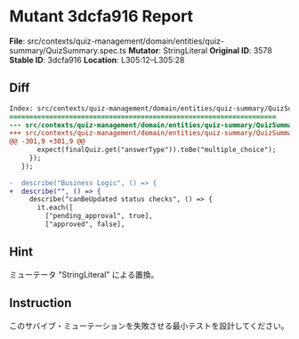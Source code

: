# Mutant 3dcfa916 Report

**File**: src/contexts/quiz-management/domain/entities/quiz-summary/QuizSummary.spec.ts
**Mutator**: StringLiteral
**Original ID**: 3578
**Stable ID**: 3dcfa916
**Location**: L305:12–L305:28

## Diff

```diff
Index: src/contexts/quiz-management/domain/entities/quiz-summary/QuizSummary.spec.ts
===================================================================
--- src/contexts/quiz-management/domain/entities/quiz-summary/QuizSummary.spec.ts	original
+++ src/contexts/quiz-management/domain/entities/quiz-summary/QuizSummary.spec.ts	mutated #3578
@@ -301,9 +301,9 @@
       expect(finalQuiz.get("answerType")).toBe("multiple_choice");
     });
   });
 
-  describe("Business Logic", () => {
+  describe("", () => {
     describe("canBeUpdated status checks", () => {
       it.each([
         ["pending_approval", true],
         ["approved", false],
```

## Hint

ミューテータ "StringLiteral" による置換。

## Instruction

このサバイブ・ミューテーションを失敗させる最小テストを設計してください。
